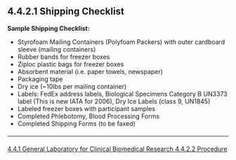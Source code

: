 ## 4.4.2.1 Shipping Checklist

**Sample Shipping Checklist:**

* Styrofoam Mailing Containers (Polyfoam Packers) with outer cardboard sleeve (mailing
containers)
* Rubber bands for freezer boxes
* Ziploc plastic bags for freezer boxes
* Absorbent material (i.e. paper towels, newspaper)
* Packaging tape
* Dry ice (~10lbs per mailing container)
* Labels: FedEx address labels, Biological Specimens Category B UN3373 label (This is
new IATA for 2006), Dry Ice Labels (class 9, UN1845)
* Labeled freezer boxes with participant samples
* Completed Phlebotomy, Blood Processing Forms
* Completed Shipping Forms (to be faxed)


<hr class="soften" style="margin-top: 20px;margin-bottom: 20px;"/>

<div class="center">
<div class="btn-group">
  <a href=":pages_path:/manuals/laboratory-for-clinical-biomedical-research/4-04-01-general.md" class="btn btn-default">
    <span class="glyphicon glyphicon-chevron-left"></span>
    4.4.1 General
  </a>

  <a href=":pages_path:/manuals/laboratory-for-clinical-biomedical-research" class="btn btn-default">
    <span class="glyphicon glyphicon-chevron-up"></span>
    Laboratory for Clinical Biomedical Research
  </a>

  <a href=":pages_path:/manuals/laboratory-for-clinical-biomedical-research/4-04-02-02-procedure.md" class="btn btn-success">
    4.4.2.2 Procedure
    <span class="glyphicon glyphicon-chevron-right"></span>
  </a>
</div>
</div>